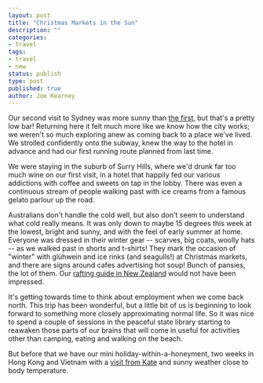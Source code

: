 ```yaml
---
layout: post
title: "Christmas Markets in the Sun"
description: ""
categories:
- travel
tags:
- travel
- new
status: publish
type: post
published: true
author: Joe Kearney
---
```


Our second visit to Sydney was more sunny than [the first](/posts/tropical-storm-sydney/), but that's a pretty low bar! Returning here it felt much more like we know how the city works; we weren't so much exploring anew as coming back to a place we've lived. We strolled confidently onto the subway, knew the way to the hotel in advance and had our first running route planned from last time.

We were staying in the suburb of Surry Hills, where we'd drunk far too much wine on our first visit, in a hotel that happily fed our various addictions with coffee and sweets on tap in the lobby. There was even a continuous stream of people walking past with ice creams from a famous gelato parlour up the road. 

Australians don't handle the cold well, but also don't seem to understand what cold really means. It was only down to maybe 15 degrees this week at the lowest, bright and sunny, and with the feel of early summer at home. Everyone was dressed in their winter gear -- scarves, big coats, woolly hats -- as we walked past in shorts and t-shirts! They mark the occasion of "winter" with glühwein and ice rinks (and seagulls!) at Christmas markets, and there are signs around cafes advertising hot soup! Bunch of pansies, the lot of them. Our [rafting guide in New Zealand](/posts/avoiding-bungy-ropes/) would not have been impressed.

It's getting towards time to think about employment when we come back north. This trip has been wonderful, but a little bit of us is beginning to look forward to something more closely approximating normal life. So it was nice to spend a couple of sessions in the peaceful state library starting to reawaken those parts of our brains that will come in useful for activities other than camping, eating and walking on the beach.

But before that we have our mini holiday-within-a-honeyment, two weeks in Hong Kong and Vietnam with a [visit from Kate](/posts/dear-kate/) and sunny weather close to body temperature. 
